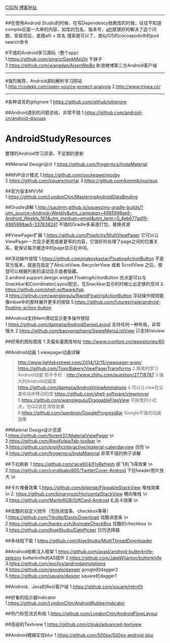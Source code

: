 [CSDN 博客地址](http://blog.csdn.net/hanhailong726188?viewmode=contents)

***

##在使用Android Studio的时候，在写Dependency依赖库的时候，往往不知道compile后面一大串的内容，如库的包名、版本号，[alfi](https://github.com/cesarferreira/alfi)就很好的解决了这个问题，安装完后，直接alfi + 库名 搜索就可以了，类似IOS的cocoapods中的pod search命令

#不错的Android学习源码（整个app）
1.https://github.com/xingrz/GankMeizhi  干妹子
2.https://github.com/wangdan/AisenWeiBo 新浪微博第三方Android客户端


***
#强烈推荐，Android源码解析学习网站  
1.http://codekk.com/open-source-project-analysis
2.http://www.trinea.cn/

***
#各种语言的gitignore
1.https://github.com/github/gitignore

##Android遇到的问题总结，非常不错
1.https://github.com/android-cn/android-discuss

# AndroidStudyResources
整理的Android学习资源，不定期的更新

##Merarial Design设计
1.https://github.com/frogermcs/InstaMaterial

##MVP设计模式
1.https://github.com/sockeqwe/mosby
2.https://github.com/square/mortar 
3.https://github.com/konmik/nucleus

##官方版本MVVM
1.https://github.com/LyndonChin/MasteringAndroidDataBinding

##Gradle讲解
1.http://saulmm.github.io/squeezing-gradle-builds/?utm_source=Android+Weekly&utm_campaign=4985998ae5-Android_Weekly_163&utm_medium=email&utm_term=0_4eb677ad19-4985998ae5-337838241 不错的Gradle多渠道打包，替换资源

##ViewPager扩展
1.https://github.com/Pixplicity/MultiViewPager 它可以让ViewPager一次显示更宽或者更窄的内容，它很好的处理了page之间的位置关系，能保证每次被选中的page显示在中间。

##浮动操作按钮
1.https://github.com/makovkastar/FloatingActionButton 不是官方版本，就是在指定了AbsListView, RecyclerView 或者 ScrollView 之后，按钮可以根据列表的滚动显示或者隐藏。
2.android.support.design.widget.FloatingActionButton      优点是可以与Snackbar和CoordinatorLayout配合，在Snackbar显示的时候让出足够的空间
3. https://github.com/shell-software/fab  
4.https://github.com/wangjiegulu/RapidFloatingActionButton  浮动操作按钮能像inbox中的那样展开更多的按钮
5.https://github.com/futuresimple/android-floating-action-button 


##Android支持item滑动显示更多操作按钮
1.https://github.com/daimajia/AndroidSwipeLayout 支持任何一种布局，非常强大
2.https://github.com/baoyongzhang/SwipeMenuListView 只支持listview

##好用的图标图库
1.天猫矢量图库地址 http://www.iconfont.cn/repositories/60


##Android动画
1.viewpager动画详解
  >http://www.lightskystreet.com/2014/12/15/viewpager-anim/
  >https://github.com/ToxicBakery/ViewPagerTransforms
2.搞笑的学习Android动画
  知乎专栏：http://www.zhihu.com/question/27718787
3.强大的Android动画库
https://github.com/daimajia/AndroidViewAnimations
4.可以让view在父类布局中移动的库
https://github.com/shell-software/viewmover
5.https://github.com/wangjiegulu/DraggableFlagView  可拖曳的小红点，仿QQ消息清除效果
6.https://github.com/jpardogo/GoogleProgressBar Google不错的动画效果
  

##Material Design设计资源
1.https://github.com/florent37/MaterialViewPager \n
2.https://github.com/AlexKolpa/fab-toolbar \n
3.https://github.com/prolificinteractive/material-calendarview 日历 \n
4.https://github.com/frogermcs/InstaMaterial 非常不错的例子讲解

##下拉刷新
1.https://github.com/race604/FlyRefresh 纸飞机飞得效果 \n
2.https://github.com/cyndibaby905/TwitterCover-Android  下拉header图片放大  \n

##卡片堆叠效果
1.https://github.com/blipinsk/FlippableStackView 堆栈效果  \n
2. https://github.com/binaryroot/HorizontalStackView 横向堆栈 \n
3.https://github.com/MartinRGB/GiftCard-Android 礼品卡效果  \n 

##炫酷的自定义控件（包括进度条、checkbox等等）
1.https://github.com/Tibolte/ElasticDownload  炫酷进度条 \n
2.https://github.com/hanks-zyh/AnimateCheckBox 炫酷的checkbox \n
3.https://github.com/AigeStudio/DatePicker 日历选择器

##多线程下载
1.https://github.com/AigeStudio/MultiThreadDownloader

##Android依赖注入框架
1.https://github.com/avast/android-butterknife-zelezny  butterknife的AS插件
2.https://github.com/JakeWharton/butterknife
3.https://github.com/excilys/androidannotations 
4.https://github.com/google/dagger      google的dagger2
5.https://github.com/square/dagger  square的dagger1

##Android、Java的Rest客户端
1.https://github.com/square/retrofit

##好看的指示器Indicator
1.https://github.com/LyndonChin/AndroidRubberIndicator

##热门标签流式布局
1.https://github.com/LyndonChin/AndroidFlowLayout

##高级的Textview
1.https://github.com/chiuki/advanced-textview

##Android模糊实现blur
1.https://github.com/500px/500px-android-blur




